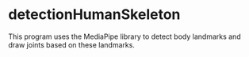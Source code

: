 # detectionHumanSkeleton
This program uses the MediaPipe library to detect body landmarks and draw joints based on these landmarks.
